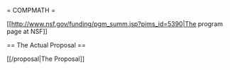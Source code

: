 = COMPMATH =

[[http://www.nsf.gov/funding/pgm_summ.jsp?pims_id=5390|The program page at NSF]]

== The Actual Proposal ==

  
[[/proposal|The Proposal]]
